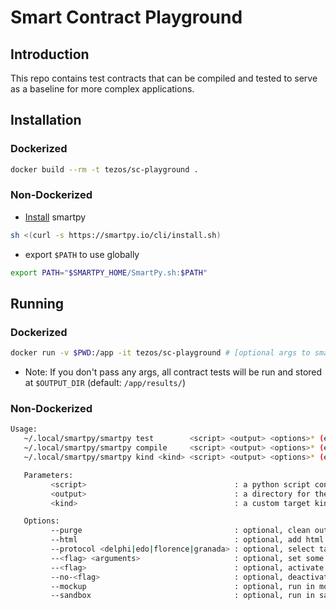 # Smart Contract Playground

## Introduction

This repo contains test contracts that can be compiled and tested to serve as a
baseline for more complex applications.

## Installation

### Dockerized

```bash
docker build --rm -t tezos/sc-playground .
```

### Non-Dockerized

- [Install](https://smartpy.io/cli/) smartpy

```bash
sh <(curl -s https://smartpy.io/cli/install.sh)
```

- export `$PATH` to use globally

```bash
export PATH="$SMARTPY_HOME/SmartPy.sh:$PATH"
```


## Running


### Dockerized

```bash
docker run -v $PWD:/app -it tezos/sc-playground # [optional args to smartpy]
```

- Note: If you don't pass any args, all contract tests will be run and stored at
  `$OUTPUT_DIR` (default: `/app/results/`)

### Non-Dockerized

```bash
Usage:
   ~/.local/smartpy/smartpy test        <script> <output> <options>* (execute all test targets)
   ~/.local/smartpy/smartpy compile     <script> <output> <options>* (execute all compilation targets)
   ~/.local/smartpy/smartpy kind <kind> <script> <output> <options>* (execute all custom targets added by sp.add_target(..., kind=<kind>))

   Parameters:
         <script>                                 : a python script containing SmartPy code
         <output>                                 : a directory for the results
         <kind>                                   : a custom target kind

   Options:
         --purge                                  : optional, clean output_directory before running
         --html                                   : optional, add html logs and outputs
         --protocol <delphi|edo|florence|granada> : optional, select target protocol - default is florence
         --<flag> <arguments>                     : optional, set some flag with arguments
         --<flag>                                 : optional, activate some boolean flag
         --no-<flag>                              : optional, deactivate some boolean flag
         --mockup                                 : optional, run in mockup (experimental, needs installed source)
         --sandbox                                : optional, run in sandbox (experimental, needs installed source)
```
